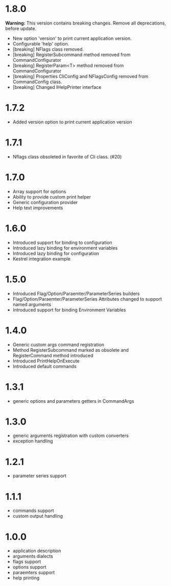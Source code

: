 # 1.8.0

__Warning:__ This version contains breaking changes. Remove all deprecations, before update.

 * New option 'version' to print current application version.
 * Configurable 'help' option.
 * [breaking] NFlags class removed.
 * [breaking] RegisterSubcommand method removed from CommandConfigurator
 * [breaking] RegisterParam&lt;T&gt; method removed from CommandConfigurator
 * [breaking] Properties CliConfig and NFlagsConfig removed from CommandConfig class.
 * [breaking] Changed IHelpPrinter interface

# 1.7.2
 * Added version option to print current application version

# 1.7.1
 * Nflags class obsoleted in favorite of Cli class. (#20)

# 1.7.0
 * Array support for options
 * Ability to provide custom print helper
 * Generic configuration provider
 * Help text improvements

# 1.6.0
 * Introduced support for binding to configuration
 * Introduced lazy binding for environment variables
 * Introduced lazy binding for configuration
 * Kestrel integration example

# 1.5.0
 * Introduced Flag/Option/Paraemter/ParameterSeries builders
 * Flag/Option/Paraemter/ParameterSeries Attributes changed to support named arguments
 * Introduced support for binding Environment Variables

# 1.4.0
 * Generic custom args command registration
 * Method RegisterSubcommand marked as obsolete and RegisterCommand method introduced
 * Introduced PrintHelpOnExecute
 * Introduced default commands

# 1.3.1
 * generic options and parameters getters in CommandArgs

# 1.3.0
 * generic arguments registration with custom converters
 * exception handling

# 1.2.1
 * parameter series support

# 1.1.1
 * commands support
 * custom output handling

# 1.0.0

 * application description
 * arguments dialects
 * flags support
 * options support
 * paraemters support
 * help printing
